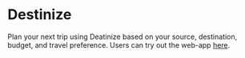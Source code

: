 # Destinize

Plan your next trip using Deatinize based on your source, destination, budget, and travel preference.
Users can try out the web-app [here](https://iakhil.github.io/destinize/).